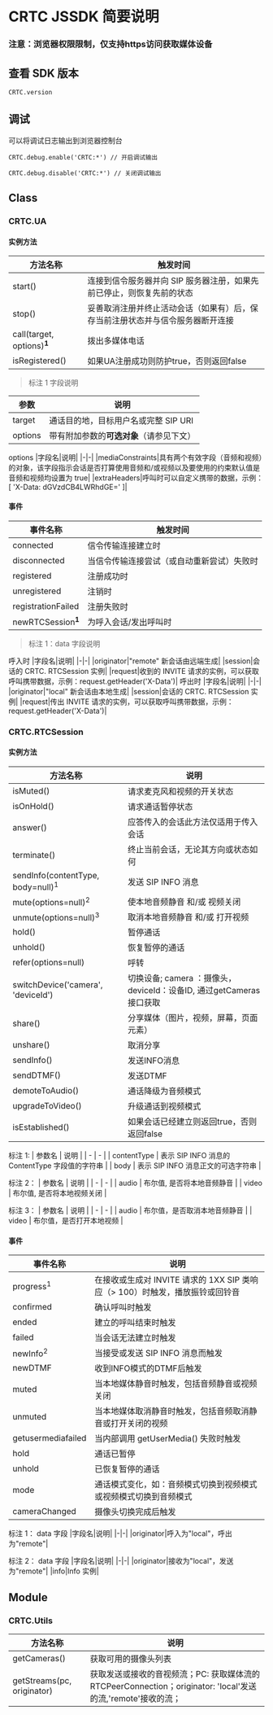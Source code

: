 # CRTC JSSDK 简要说明

### 注意：浏览器权限限制，仅支持https访问获取媒体设备

## 查看 SDK 版本

 `CRTC.version`

## 调试

可以将调试日志输出到浏览器控制台

 `CRTC.debug.enable('CRTC:*') // 开启调试输出`

 `CRTC.debug.disable('CRTC:*') // 关闭调试输出`

## Class

### CRTC.UA

#### 实例方法

| 方法名称 | 触发时间 |
| - | - |
| start() | 连接到信令服务器并向 SIP 服务器注册，如果先前已停止，则恢复先前的状态 |
| stop() | 妥善取消注册并终止活动会话（如果有）后，保存当前注册状态并与信令服务器断开连接 |
| call(target, options)<sup>**1**</sup> | 拨出多媒体电话 |
| isRegistered() | 如果UA注册成功则防护true，否则返回false |

> 标注 1 字段说明

| 参数 | 说明 |
| - | - |
| target  | 通话目的地，目标用户名或完整 SIP URI     |
| options | 带有附加参数的**可选对象**（请参见下文） |

options
|字段名|说明|
|-|-|
|mediaConstraints|具有两个有效字段（音频和视频）的对象，该字段指示会话是否打算使用音频和/或视频以及要使用的约束默认值是音频和视频均设置为 true|
|extraHeaders|呼叫时可以自定义携带的数据，示例：[ 'X-Data: dGVzdCB4LWRhdGE=' ]|

#### 事件

| 事件名称 | 触发时间 |
| - | - |
| connected | 信令传输连接建立时 |
| disconnected | 当信令传输连接尝试（或自动重新尝试）失败时 |
| registered | 注册成功时 |
| unregistered | 注销时 |
| registrationFailed | 注册失败时 |
| newRTCSession<sup>**1**</sup> | 为呼入会话/发出呼叫时 |

> 标注 1：data 字段说明

呼入时
|字段名|说明|
|-|-|
|originator|"remote" 新会话由远端生成|
|session|会话的 CRTC. RTCSession 实例|
|request|收到的 INVITE 请求的实例，可以获取呼叫携带数据，示例：request.getHeader('X-Data')|
呼出时
|字段名|说明|
|-|-|
|originator|"local" 新会话由本地生成|
|session|会话的 CRTC. RTCSession 实例|
|request|传出 INVITE 请求的实例，可以获取呼叫携带数据，示例：request.getHeader('X-Data')|

### CRTC.RTCSession

#### 实例方法

| 方法名称 | 说明 |
| - | - |
| isMuted() | 请求麦克风和视频的开关状态 |
| isOnHold() | 请求通话暂停状态  |
| answer() | 应答传入的会话此方法仅适用于传入会话                                          |
| terminate() | 终止当前会话，无论其方向或状态如何                                            |
| sendInfo(contentType, body=null)<sup>1</sup> | 发送 SIP INFO 消息 |
| mute(options=null)<sup>2</sup> | 使本地音频静音 和/或 视频关闭                                                 |
| unmute(options=null)<sup>3</sup> | 取消本地音频静音 和/或 打开视频 |
| hold() | 暂停通话|
| unhold() |恢复暂停的通话 |
| refer(options=null) |呼转 |
| switchDevice('camera', 'deviceId') | 切换设备; camera ：摄像头，deviceId：设备ID, 通过getCameras接口获取 |
| share() | 分享媒体（图片，视频，屏幕，页面元素） |
| unshare() | 取消分享 |
| sendInfo() | 发送INFO消息 |
| sendDTMF() |发送DTMF |
| demoteToAudio() |通话降级为音频模式 |
| upgradeToVideo() |升级通话到视频模式 |
| isEstablished() |如果会话已经建立则返回true，否则返回false |

标注 1:
| 参数名 | 说明 |
| - | - |
| contentType | 表示 SIP INFO 消息的 ContentType 字段值的字符串 |
| body | 表示 SIP INFO 消息正文的可选字符串 |

标注 2：
| 参数名 | 说明 |
| - | - |
| audio | 布尔值, 是否将本地音频静音 |
| video | 布尔值, 是否将本地视频关闭 |

标注 3：
| 参数名 | 说明 |
| - | - |
| audio | 布尔值，是否取消本地音频静音 |
| video | 布尔值，是否打开本地视频 |

#### 事件

| 事件名称 | 说明 |
| - | - |
| progress<sup>1</sup> | 在接收或生成对 INVITE 请求的 1XX SIP 类响应（> 100）时触发，播放振铃或回铃音 |
| confirmed | 确认呼叫时触发 |
| ended | 建立的呼叫结束时触发 |
| failed | 当会话无法建立时触发 |
| newInfo<sup>2</sup>  | 当接受或发送 SIP INFO 消息而触发 |
| newDTMF |收到INFO模式的DTMF后触发 |
| muted | 当本地媒体静音时触发，包括音频静音或视频关闭 |
| unmuted | 当本地媒体取消静音时触发，包括音频取消静音或打开关闭的视频 |
| getusermediafailed | 当内部调用 getUserMedia() 失败时触发 |
|hold|通话已暂停 |
|unhold|已恢复暂停的通话 |
|mode|通话模式变化，如：音频模式切换到视频模式或视频模式切换到音频模式 |
|cameraChanged|摄像头切换完成后触发 |

标注 1：
data 字段
|字段名|说明|
|-|-|
|originator|呼入为"local"，呼出为"remote"|

标注 2：
data 字段
|字段名|说明|
|-|-|
|originator|接收为"local"，发送为"remote"|
|info|Info 实例|

## Module

### CRTC.Utils
|方法名称|说明|
|-|-|
|getCameras()|获取可用的摄像头列表|
|getStreams(pc, originator)|获取发送或接收的音视频流；PC: 获取媒体流的RTCPeerConnection；originator: 'local'发送的流,'remote'接收的流；|
